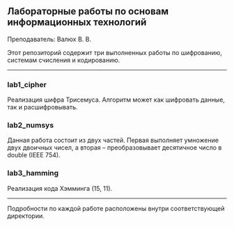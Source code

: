 ## Лабораторные работы по основам информационных технологий

Преподаватель: Валюх В. В.

Этот репозиторий содержит три выполненных работы по шифрованию, системам счисления и кодированию.

------------

### lab1_cipher
Реализация шифра Трисемуса. Алгоритм может как шифровать данные, так и расшифровывать.

### lab2_numsys
Данная работа состоит из двух частей. Первая выполняет умножение двух двоичных чисел, а вторая – преобразовывает десятичное число в double (IEEE 754).

### lab3_hamming
Реализация кода Хэмминга (15, 11).

------------

Подробности по каждой работе расположены внутри соответствующей директории.

